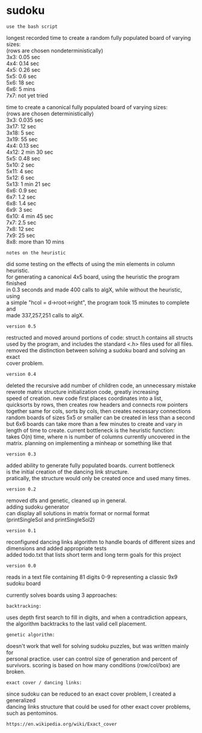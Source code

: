 # sudoku

	use the bash script

longest recorded time to create a random fully populated board of varying sizes:\
(rows are chosen nondeterministically)\
	3x3: 0.05 sec\
	4x4: 0.14 sec\
	4x5: 0.26 sec\
	5x5: 0.6 sec\
	5x6: 18 sec\
	6x6: 5 mins\
	7x7: not yet tried

time to create a canonical fully populated board of varying sizes:\
(rows are chosen deterministically)\
	3x3: 0.035 sec\
	3x17: 12 sec\
	3x18: 5 sec\
	3x19: 55 sec\
	4x4: 0.13 sec\
	4x12: 2 min 30 sec\
	5x5: 0.48 sec\
	5x10: 2 sec\
	5x11: 4 sec\
        5x12: 6 sec\
	5x13: 1 min 21 sec\
 	6x6: 0.9 sec\
	6x7: 1.2 sec\
	6x8: 1.4 sec\
	6x9: 3 sec\
	6x10: 4 min 45 sec\
	7x7: 2.5 sec\
	7x8: 12 sec\
	7x9: 25 sec\
	8x8: more than 10 mins

	notes on the heuristic

did some testing on the effects of using the min elements in column heuristic.\
for generating a canonical 4x5 board, using the heuristic the program finished\
in 0.3 seconds and made 400 calls to algX, while without the heuristic, using\
a simple "hcol = d->root->right", the program took 15 minutes to complete and\
made 337,257,251 calls to algX.

	version 0.5

restructed and moved around portions of code: struct.h contains all structs\
used by the program, and includes the standard <.h> files used for all files.\
removed the distinction between solving a sudoku board and solving an exact\
cover problem.

	version 0.4

deleted the recursive add number of children code, an unnecessary mistake\
rewrote matrix structure initialization code, greatly increasing\
speed of creation. new code first places coordinates into a list,\
quicksorts by rows, then creates row headers and connects row pointers\
together same for cols, sorts by cols, then creates necessary connections\
random boards of sizes 5x5 or smaller can be created in less than a second\
but 6x6 boards can take more than a few minutes to create and vary in\
length of time to create. current bottleneck is the heuristic function:\
takes O(n) time, where n is number of columns currently uncovered in the\
matrix. planning on implementing a minheap or something like that

	version 0.3

added ability to generate fully populated boards. current bottleneck\
is the initial creation of the dancing link structure.\
pratically, the structure would only be created once and used many times.

	version 0.2

removed dfs and genetic, cleaned up in general.\
adding sudoku generator\
can display all solutions in matrix format or normal format\
(printSingleSol and printSingleSol2)

	version 0.1

reconfigured dancing links algorithm to handle boards of different sizes and\
dimensions and added appropriate tests\
added todo.txt that lists short term and long term goals for this project

	version 0.0

reads in a text file containing 81 digits 0-9 representing a classic 9x9\
sudoku board

currently solves boards using 3 approaches:

	backtracking:
uses depth first search to fill in digits, and when a contradiction appears,\
the algorithm backtracks to the last valid cell placement.

	genetic algorithm:
doesn't work that well for solving sudoku puzzles, but was written mainly for\
personal practice. user can control size of generation and percent of\
survivors. scoring is based on how many conditions (row/col/box) are broken.

	exact cover / dancing links:
since sudoku can be reduced to an exact cover problem, I created a generalized\
dancing links structure that could be used for other exact cover problems,\
such as pentominos.

	https://en.wikipedia.org/wiki/Exact_cover
